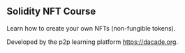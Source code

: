 ## Solidity NFT Course

Learn how to create your own NFTs (non-fungible tokens).

Developed by the p2p learning platform https://dacade.org.
